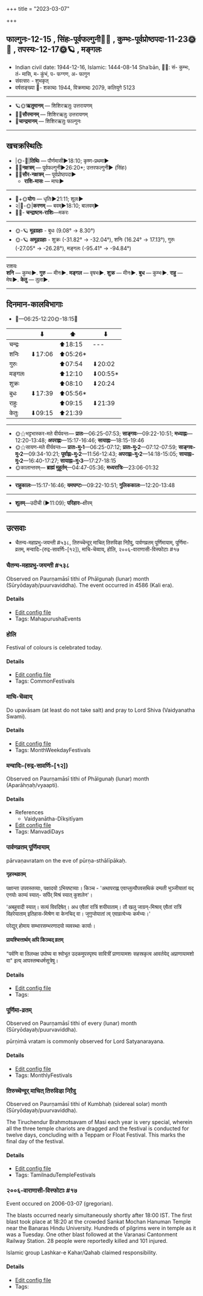 +++
title = "2023-03-07"

+++
## फाल्गुनः-12-15  ,  सिंहः-पूर्वफल्गुनी🌛🌌  ,  कुम्भः-पूर्वप्रोष्ठपदा-11-23🌞🌌  ,  तपस्यः-12-17🌞🪐  ,  मङ्गलः
- Indian civil date: 1944-12-16, Islamic: 1444-08-14 Shaʿbān, 🌌🌞: सं- कुम्भः, तं- मासि, म- कुंभं, प- फग्गण, अ- फागुन
- संवत्सरः - शुभकृत्
- वर्षसङ्ख्या 🌛- शकाब्दः 1944, विक्रमाब्दः 2079, कलियुगे 5123
___________________
- 🪐🌞**ऋतुमानम्** — शिशिरऋतुः उत्तरायणम्
- 🌌🌞**सौरमानम्** — शिशिरऋतुः उत्तरायणम्
- 🌛**चान्द्रमानम्** — शिशिरऋतुः फाल्गुनः
___________________


## खचक्रस्थितिः
- |🌞-🌛|**तिथिः** — पौर्णमासी►18:10; कृष्ण-प्रथमा►  
- 🌌🌛**नक्षत्रम्** — पूर्वफल्गुनी►26:20*; उत्तरफल्गुनी► (सिंहः)  
- 🌌🌞**सौर-नक्षत्रम्** — पूर्वप्रोष्ठपदा►  
  - **राशि-मासः** — माघः► 
___________________
- 🌛+🌞**योगः** — धृतिः►21:11; शूलः►  
- २|🌛-🌞|**करणम्** — बवम्►18:10; बालवम्►  
- 🌌🌛- **चन्द्राष्टम-राशिः**—मकरः  
___________________
- 🌞-🪐 **मूढग्रहाः** - बुधः (9.08° → 8.30°)
- 🌞-🪐 **अमूढग्रहाः** - शुक्रः (-31.82° → -32.04°), शनिः (16.24° → 17.13°), गुरुः (-27.05° → -26.28°), मङ्गलः (-95.41° → -94.84°)
___________________
राशयः  
**शनि** — कुम्भः►. **गुरु** — मीनः►. **मङ्गल** — वृषभः►. **शुक्र** — मीनः►. **बुध** — कुम्भः►. **राहु** — मेषः►. **केतु** — तुला►. 
___________________


## दिनमान-कालविभागाः
- 🌅—06:25-12:20🌞-18:15🌇  

|      |⬇     |⬆     |⬇     |
|------|-----|-----|------|
|चन्द्रः|     |⬆18:15 |---|
|शनिः   |⬇17:06 |⬆05:26*|     |
|गुरुः  |     |⬆07:54 |⬇20:02 |
|मङ्गलः |     |⬆12:10 |⬇00:55*|
|शुक्रः |     |⬆08:10 |⬇20:24 |
|बुधः   |⬇17:39 |⬆05:56*|     |
|राहुः  |     |⬆09:15 |⬇21:39 |
|केतुः  |⬇09:15 |⬆21:39 |     |
___________________
- 🌞⚝भट्टभास्कर-मते वीर्यवन्तः— **प्रातः**—06:25-07:53; **साङ्गवः**—09:22-10:51; **मध्याह्नः**—12:20-13:48; **अपराह्णः**—15:17-16:46; **सायाह्नः**—18:15-19:46  
- 🌞⚝सायण-मते वीर्यवन्तः— **प्रातः-मु॰1**—06:25-07:12; **प्रातः-मु॰2**—07:12-07:59; **साङ्गवः-मु॰2**—09:34-10:21; **पूर्वाह्णः-मु॰2**—11:56-12:43; **अपराह्णः-मु॰2**—14:18-15:05; **सायाह्नः-मु॰2**—16:40-17:27; **सायाह्नः-मु॰3**—17:27-18:15  
- 🌞कालान्तरम्— **ब्राह्मं मुहूर्तम्**—04:47-05:36; **मध्यरात्रिः**—23:06-01:32  
___________________
- **राहुकालः**—15:17-16:46; **यमघण्टः**—09:22-10:51; **गुलिककालः**—12:20-13:48  
___________________
- **शूलम्**—उदीची (►11:09); **परिहारः**–क्षीरम्  
___________________

## उत्सवाः
- चैतन्य-महाप्रभु-जयन्ती #५३८, तिरुच्चॆन्दूर् माचित् तिरुविऴा निऱैवु, पार्वणव्रतम् पूर्णिमायाम्, पूर्णिमा-व्रतम्, मन्वादिः-(रुद्र-सावर्णिः-[१२]), माचि-चॆव्वाय्, होलि, २००६-वाराणासी-विस्फोटाः #१७
### चैतन्य-महाप्रभु-जयन्ती #५३८

Observed on Paurṇamāsī tithi of Phālgunaḥ (lunar) month (Sūryōdayaḥ/puurvaviddha). The event occurred in 4586 (Kali era).  




#### Details
- [Edit config file](https://github.com/jyotisham/adyatithi/blob/master/mahApuruSha/vaiShNava-misc/lunar_month/tithi/12/15/caitanya-mahAprabhu~jayantI.toml)
- Tags: MahapurushaEvents


### होलि



Festival of colours is celebrated today.

#### Details
- [Edit config file](https://github.com/jyotisham/adyatithi/blob/master/general/relative_event/hOlikA-pUrNimA/offset__01/hOli.toml)
- Tags: CommonFestivals


### माचि-चॆव्वाय्



Do upavāsam (at least do not take salt) and pray to Lord Shiva (Vaidyanatha Swami).

#### Details
- [Edit config file](https://github.com/jyotisham/adyatithi/blob/master/tamil/description_only/mAci~cevvAy.toml)
- Tags: MonthWeekdayFestivals


### मन्वादिः-(रुद्र-सावर्णिः-[१२])

Observed on Paurṇamāsī tithi of Phālgunaḥ (lunar) month (Aparāhṇaḥ/vyaapti). 



#### Details
- References
  - Vaidyanātha-Dīkṣitīyam
- [Edit config file](https://github.com/jyotisham/adyatithi/blob/master/time_focus/yugAdiH/lunar_month/tithi/12/15/manvAdiH~%28rudra-sAvarNiH~%5B12%5D%29.toml)
- Tags: ManvadiDays


### पार्वणव्रतम् पूर्णिमायाम्



pārvaṇavratam on the eve of pūrṇa-sthālīpākaḥ.

#### गृहस्थव्रतम्
पक्षान्ता उपवस्तव्याः, पक्षादयो ऽभियष्टव्याः। किञ्च - 'अथापराह्ण एवाप्लुत्यौपवसथिकं दम्पती भुञ्जीयातां यद् एनयोः काम्यं स्यात्- सर्पिर् मिश्रं स्यात् कुशलेन'।  

'अबहुवादी स्यात्। सत्यं विवदिषेत्। अध एवैतां रात्रिं शयीयाताम्। तौ खलु जाग्रन्-मिश्राव् एवैतां रात्रिं विहरेयाताम् इतिहास-मिश्रेण वा केनचिद् वा। जुगुप्सेयातां त्व् एवाव्रत्येभ्यः कर्मभ्यः।' 

परेद्युर् होमाय सम्भारसम्भरणादयो व्यवस्थाः कार्याः।

#### प्रायश्चित्तार्थम् अपि किञ्चद् व्रतम्
"पर्वणि वा तिलभक्ष उपोष्य वा श्वोभूत उदकमुपस्पृश्य सावित्रीं प्राणायामशः सहस्रकृत्व आवर्तयेद् अप्राणायामशो वा" इत्य् आपस्तम्बधर्मसूत्रेषु।

#### Details
- [Edit config file](https://github.com/jyotisham/adyatithi/blob/master/gRhya/general/relative_event/sthAlIpAkaH_16/offset__-1/pArvaNa-vratam_15.toml)
- Tags: 


### पूर्णिमा-व्रतम्

Observed on Paurṇamāsī tithi of every (lunar) month (Sūryōdayaḥ/puurvaviddha). 

pūrṇimā vratam is commonly observed for Lord Satyanarayana.

#### Details
- [Edit config file](https://github.com/jyotisham/adyatithi/blob/master/devatA/vaiShNava/lunar_month/tithi/00/15/pUrNimA~vratam.toml)
- Tags: MonthlyFestivals


### तिरुच्चॆन्दूर् माचित् तिरुविऴा निऱैवु

Observed on Paurṇamāsī tithi of Kumbhaḥ (sidereal solar) month (Sūryōdayaḥ/puurvaviddha). 

The Tiruchendur Brahmotsavam of Masi each year is very special, wherein all the three temple chariots are dragged and the festival is conducted for twelve days, concluding with a Teppam or Float Festival. This marks the final day of the festival.

#### Details
- [Edit config file](https://github.com/jyotisham/adyatithi/blob/master/temples/Tamil/sidereal_solar_month/tithi/11/15/tiruccendUr_mAcit_tiruvizhA_nir2aivu.toml)
- Tags: TamilnaduTempleFestivals


### २००६-वाराणासी-विस्फोटाः #१७

Event occured on 2006-03-07 (gregorian). 

The blasts occurred nearly simultaneously shortly after 18:00 IST. The first blast took place at 18:20 at the crowded Sankat Mochan Hanuman Temple near the Banaras Hindu University. Hundreds of pilgrims were in temple as it was a Tuesday. One other blast followed at the Varanasi Cantonment Railway Station. 28 people were reportedly killed and 101 injured.

Islamic group Lashkar-e Kahar/Qahab claimed responsibility.

#### Details
- [Edit config file](https://github.com/jyotisham/adyatithi/blob/master/mahApuruSha/xatra-later/gregorian/day/03/07/vArANAsI-visphoTAH_2006.toml)
- Tags: 


